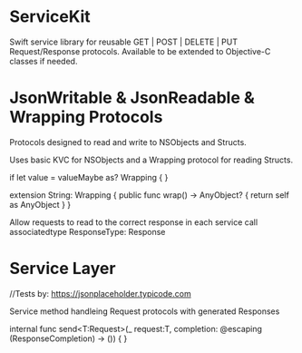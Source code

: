 # ServiceKit
Swift service library for reusable GET | POST | DELETE | PUT Request/Response protocols. Available to be extended to Objective-C classes if needed.  


# JsonWritable & JsonReadable & Wrapping Protocols
Protocols designed to read and write to NSObjects and Structs. 

Uses basic KVC for NSObjects and a Wrapping protocol for reading Structs.

if let value = valueMaybe as? Wrapping { }

extension String: Wrapping {
    public func wrap() -> AnyObject? {
        return self as AnyObject
    }
}


Allow requests to read to the correct response in each service call
associatedtype ResponseType: Response



# Service Layer
//Tests by: https://jsonplaceholder.typicode.com

Service method handleing Request protocols with generated Responses

internal func send<T:Request>(_ request:T, completion: @escaping (ResponseCompletion) -> ()) { }
